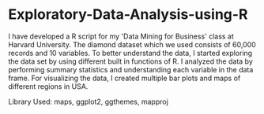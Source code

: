 # Exploratory-Data-Analysis-using-R

I have developed a R script for my 'Data Mining for Business' class at Harvard University. The diamond dataset which we used consists of 60,000 records and 10 variables. To better understand the data, I started exploring the data set by using different built in functions of R. I analyzed the data by performing summary statistics and understanding each variable in the data frame. For visualizing the data, I created multiple bar plots and maps of different regions in USA.

Library Used: maps, ggplot2, ggthemes, mapproj
